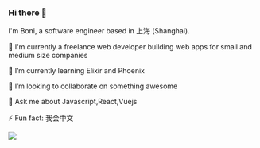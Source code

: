 ### Hi there 👋

<!--
**gossterrible/gossterrible** is a ✨ _special_ ✨ repository because its `README.md` (this file) appears on your GitHub profile.

Here are some ideas to get you started:

- 🔭 I’m currently working on ...
- 🌱 I’m currently learning ...
- 👯 I’m looking to collaborate on ...
- 🤔 I’m looking for help with ...
- 💬 Ask me about ...
- 📫 How to reach me: ...
- 😄 Pronouns: ...
- ⚡ Fun fact: ...
-->

I'm Boni, a software engineer based in 上海 (Shanghai).

💼 I'm currently a freelance web developer building web apps for small and medium size companies

🌱 I’m currently learning Elixir and Phoenix

👯 I’m looking to collaborate on something awesome

💬 Ask me about Javascript,React,Vuejs 

⚡ Fun fact: 我会中文

![](https://github-readme-stats.vercel.app/api?username=gossterrible&show_icons=true&include_all_commits=true&hide_border=true&theme=radical)
